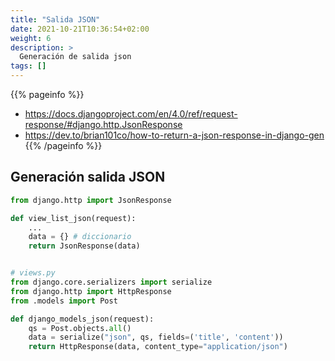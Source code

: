 ```yaml
---
title: "Salida JSON"
date: 2021-10-21T10:36:54+02:00
weight: 6
description: >
  Generación de salida json
tags: []
---
```


{{% pageinfo %}}
* https://docs.djangoproject.com/en/4.0/ref/request-response/#django.http.JsonResponse
* https://dev.to/brian101co/how-to-return-a-json-response-in-django-gen
{{% /pageinfo %}}


## Generación salida JSON

```python
from django.http import JsonResponse

def view_list_json(request):
    ...
    data = {} # diccionario
    return JsonResponse(data)


# views.py
from django.core.serializers import serialize
from django.http import HttpResponse
from .models import Post

def django_models_json(request):
    qs = Post.objects.all()
    data = serialize("json", qs, fields=('title', 'content'))
    return HttpResponse(data, content_type="application/json")
```
